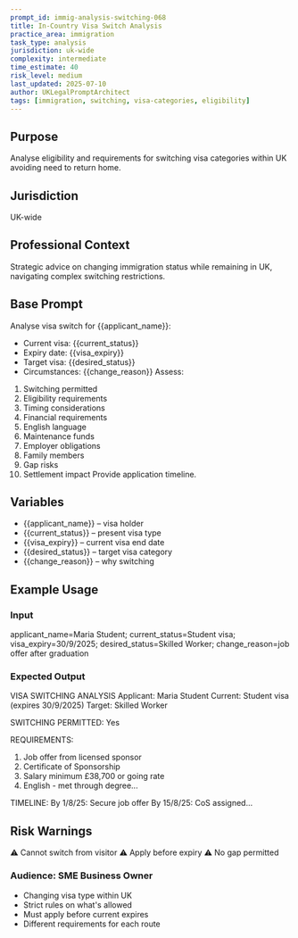 ```yaml
---
prompt_id: immig-analysis-switching-068
title: In-Country Visa Switch Analysis
practice_area: immigration
task_type: analysis
jurisdiction: uk-wide
complexity: intermediate
time_estimate: 40
risk_level: medium
last_updated: 2025-07-10
author: UKLegalPromptArchitect
tags: [immigration, switching, visa-categories, eligibility]
---
```


## Purpose
Analyse eligibility and requirements for switching visa categories within UK avoiding need to return home.

## Jurisdiction
UK-wide

## Professional Context
Strategic advice on changing immigration status while remaining in UK, navigating complex switching restrictions.

## Base Prompt
Analyse visa switch for \{\{applicant_name\}\}:
- Current visa: \{\{current_status\}\}
- Expiry date: \{\{visa_expiry\}\}
- Target visa: \{\{desired_status\}\}
- Circumstances: \{\{change_reason\}\}
Assess:
1. Switching permitted
2. Eligibility requirements
3. Timing considerations
4. Financial requirements
5. English language
6. Maintenance funds
7. Employer obligations
8. Family members
9. Gap risks
10. Settlement impact
Provide application timeline.

## Variables
- \{\{applicant_name\}\} – visa holder
- \{\{current_status\}\} – present visa type
- \{\{visa_expiry\}\} – current visa end date
- \{\{desired_status\}\} – target visa category
- \{\{change_reason\}\} – why switching

## Example Usage
### Input
applicant_name=Maria Student; current_status=Student visa; visa_expiry=30/9/2025; desired_status=Skilled Worker; change_reason=job offer after graduation

### Expected Output
VISA SWITCHING ANALYSIS
Applicant: Maria Student
Current: Student visa (expires 30/9/2025)
Target: Skilled Worker

SWITCHING PERMITTED: Yes

REQUIREMENTS:
1. Job offer from licensed sponsor
2. Certificate of Sponsorship
3. Salary minimum £38,700 or going rate
4. English - met through degree...

TIMELINE:
By 1/8/25: Secure job offer
By 15/8/25: CoS assigned...

## Risk Warnings
⚠️ Cannot switch from visitor
⚠️ Apply before expiry
⚠️ No gap permitted

### Audience: SME Business Owner
- Changing visa type within UK
- Strict rules on what's allowed
- Must apply before current expires
- Different requirements for each route
